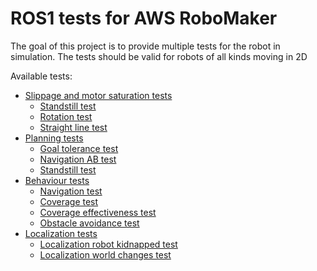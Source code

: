 # ROS1 tests for AWS RoboMaker
The goal of this project is to provide multiple tests for the robot in simulation. The tests should be valid for robots of all kinds moving in 2D

Available tests:  
-   [Slippage and motor saturation tests](mp_slippage_and_motor_saturation_tests)
    -   [Standstill test](mp_slippage_and_motor_saturation_tests#standstill-test)
    -   [Rotation test](mp_slippage_and_motor_saturation_tests#rotation-test)
    -   [Straight line test](mp_slippage_and_motor_saturation_tests#straight-line-test)
-   [Planning tests](mp_planning_tests)  
    -   [Goal tolerance test](mp_planning_tests#goal-tolerance-test)  
    -   [Navigation AB test](mp_planning_tests#navigation-test-ab-robot-navigates-from-point-a-to-point-b-taking-into-account-a-goal-yaw-orientation)  
    -   [Standstill test](mp_planning_tests#standstill-test-while-driving-from-point-a-to-point-a)  
-   [Behaviour tests](mp_behaviour_tests)  
    -   [Navigation test](mp_behaviour_tests#navigation-test)
    -   [Coverage test](mp_behaviour_tests#coverage-test)
    -   [Coverage effectiveness test](mp_behaviour_tests#coverage-effectiveness-test)
    -   [Obstacle avoidance test](mp_behaviour_tests#obstacle-avoidance-test)
-   [Localization tests](mp_localization_tests)
    -   [Localization robot kidnapped test](mp_localization_tests#localization-robot-kidnapped-test)
    -   [Localization world changes test](mp_localization_tests#Localization-test-when-the-world's-objects-positions-are-changed)  
    